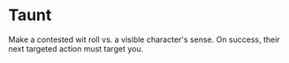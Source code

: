 # Taunt

Make a contested wit roll vs. a visible character's sense. On success, their next targeted action must target you.
